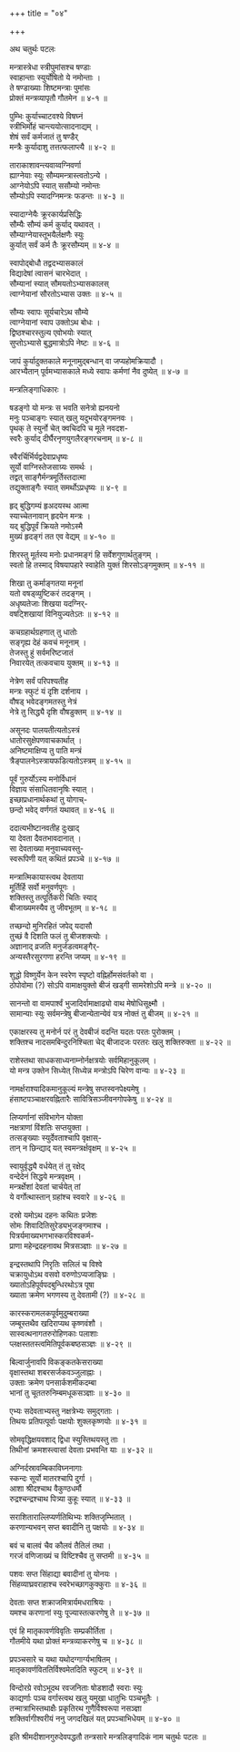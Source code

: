 +++
title = "०४"

+++

अथ चतुर्थः पटलः  

मन्त्रास्त्रेधा स्त्रीपुमांसश्च षण्डाः   
स्वाहान्ताः स्युर्योषितो ये नमोन्ताः ।  
ते षण्डाख्याः शिष्टमन्त्राः पुमांसः   
प्रोक्तं मन्त्रव्यापृतौ गौतमेन ॥ ४-१ ॥  

पुम्भिः कुर्याच्चाटवश्ये विषघ्नं   
स्त्रीभिर्मोहं चान्त्ययोत्सादनाद्यम् ।  
शेषं सर्वं कर्मजातं तु षण्डैर्  
मन्त्रैः कुर्यादाशु तत्तत्फलाप्त्यै ॥ ४-२ ॥  

ताराकाशावन्त्यवाय्वग्निवर्णा   
ह्याग्नेयाः स्युः सौम्यमन्त्रास्त्वतोऽन्ये ।  
आग्नेयोऽपि स्यात् ससौम्यो नमोन्तः   
सौम्योऽपि स्यादग्निमन्त्रः फडन्तः ॥ ४-३ ॥  

स्यादाग्नेयैः क्रूरकार्यप्रसिद्धिः   
सौम्यैः सौम्यं कर्म कुर्याद् यथावत् ।  
सौम्याग्नेयास्तूभयैर्लक्षणैः स्युः   
कुर्यात् सर्वं कर्म तैः क्रूरसौम्यम् ॥ ४-४ ॥  

स्वापोद्बोधौ तद्वदभ्यासकालं   
विद्यादेषां त्वासनं चारभेदात् ।  
सौम्यानां स्यात् सौमयतोऽभ्यासकालस्  
त्वाग्नेयानां सौरतोऽभ्यास उक्तः ॥ ४-५ ॥  

सौम्यः स्वापः सूर्यचारेऽथ सौम्ये   
त्वाग्नेयानां स्वाप उक्तोऽथ बोधः ।  
द्विष्ठश्चारस्तुल्य एवोभयोः स्यात्   
सुप्तोऽभ्यासे बुद्धमात्रोऽपि नेष्टः ॥ ४-६ ॥  

जापं कुर्यादुक्तकाले मनूनामुद्बन्धान् वा जप्यहोमक्रियादौ ।  
आरभ्यैतान् पूर्वमभ्यासकाले मध्ये स्वापः कर्मणां नैव दुष्येत् ॥ ४-७ ॥  

मन्त्रलिङ्गाधिकारः ।  

षडङ्गो यो मन्त्रः स भवति सनेत्रो ह्यनयनो   
मनुः पञ्चाङ्गः स्यात् खलु यदुभयोरङ्गमनवः ।  
पृथक् ते स्युर्नो चेत् क्वचिदपि च मूले नवदश-  
स्वरैः कुर्याद् दीर्घैरनृणयुगलैरङ्गरचनाम् ॥ ४-८ ॥  

स्वैरर्चिर्भिर्यद्वदेवाप्रधृष्यः   
सूर्यो वाग्निस्तेजसाग्र्यः समर्थः ।  
तद्वत् साङ्गैर्मन्त्रमूर्तिस्तदात्मा   
तद्युक्ताङ्गैः स्यात् समर्थोऽप्रधृष्यः ॥ ४-९ ॥  

हृद् बुद्धिगम्यं हृअदयस्थ आत्मा   
स्याच्चेतनावान् हृदयेन मन्त्रः ।  
यद् बुद्धिपूर्वं क्रियते नमोऽस्मै   
मुख्यं हृदङ्गं तत एव वेद्यम् ॥ ४-१० ॥  

शिरस्तु मूर्तस्य मनोः प्रधानमङ्गं हि सर्वेशगुणार्थतुङ्गम् ।  
स्वतो हि तस्माद् विषयापहारे स्वाहेति युक्तं शिरसोऽङ्गमुक्तम् ॥ ४-११ ॥  

शिखा तु कर्माङ्गतया मनूनां   
यतो वषड्व्युष्टिकरं तदङ्गम् ।  
अधृष्यतेजाः शिखया यदग्निर्-  
वषट्शिखायां विनियुज्यतेऽतः ॥ ४-१२ ॥  

कचग्रहार्थग्रहणात् तु धातोः   
सङ्गृह्य देहं कवचं मनूनाम् ।  
तेजस्तु हुं सर्वमरिष्टजातं   
निवारयेत् तत्कवचाय युक्तम् ॥ ४-१३ ॥  

नेत्रेण सर्वं परिपश्यतीह   
मन्त्रः स्फुटं यं दृशि दर्शनाय ।  
वौषड् भवेदङ्गमतस्तु नेत्रं   
नेत्रे तु सिद्ध्यै दृशि वौषडुक्तम् ॥ ४-१४ ॥  

असूनदः पालयतीत्यतोऽस्त्रं   
धातोरसुक्षेपणवाचकार्थात् ।  
अनिष्टमाक्षिप्य तु पाति मन्त्रं   
त्रैङ्पालनेऽस्त्रायफडित्यतोऽस्त्रम् ॥ ४-१५ ॥  

पूर्वं गुरुर्योऽस्य मनोर्विधानं   
विज्ञाय संसाधितवानृषिः स्यात् ।  
इच्छाप्रधानार्थकथां तु योगाच्-  
छन्दो भवेद् वर्णगतं यथावत् ॥ ४-१६ ॥  

ददात्यभीष्टानवतीह दुःखाद्   
या देवता दैवतभावदानात् ।  
सा देवताख्या मनुवाच्यवस्तु-  
स्वरूपिणी यत् कथितं प्रपञ्चे ॥ ४-१७ ॥  

मन्त्रात्मिकायास्त्वथ देवताया   
मूर्तिर्हि सर्वो मनुवर्णपूगः ।  
शक्तिस्तु तत्पूर्तिकरी चितिः स्याद्   
बीजाख्यमस्यैव तु जीवभूतम् ॥ ४-१८ ॥  

तच्छन्दो मुनिरहितं जपेद् यदासौ   
तुच्छं वै दिशति फलं तु बीजशक्त्योः ।  
अज्ञानाद् व्रजति मनुर्जडत्वमङ्गैर्-  
अन्यस्तैरसुरगणा हरन्ति जप्यम् ॥ ४-१९ ॥  

शुद्धो विष्णुर्येन केन स्वरेण स्पृष्टो वह्निर्होमसंवर्तको वा ।  
ठोपोवोमा (?) सोऽपि वामाक्षयुक्तो बीजं खड्गी सामरेशोऽपि मन्त्रे ॥ ४-२० ॥  

सानन्तो वा वामपार्श्वं भुजादिर्वामाक्षाढ्यो वाथ मेषोधिसूक्ष्मौ ।  
सामान्याः स्युः सर्वमन्त्रेषु बीजान्येतान्येवं यत्र नोक्तं तु बीजम् ॥ ४-२१ ॥  

एकाक्षरस्य तु मनोर्न परं तु देवबीजं वदन्ति यदतः परतः पुरोक्तम् ।  
शक्तिश्च नादसमबिन्दुरनिश्चिता चेद् बीजादजः परतरः खलु शक्तिरुक्ता ॥ ४-२२ ॥  

राशेस्तथा साधकसाध्यनाम्नोर्नक्षत्रयोः सर्वमिहानुकूलम् ।  
यो मन्त्र उक्तेन सिध्येत् सिध्येन्न मन्त्रोऽपि चिरेण वान्यः ॥ ४-२३ ॥  

नामर्क्षराश्यादिकमानुकूल्यं मन्त्रेषु सप्तस्वनपेक्ष्यमेषु ।  
हंसाष्टपञ्चाक्षरवह्नितारैः सावित्रिसञ्जीवनगोपकेषु ॥ ४-२४ ॥  

लिप्यर्णानां संविभागेन योक्ता   
नक्षत्राणां विंशतिः सप्तयुक्ता ।  
तत्सङ्ख्याः स्युर्देवताश्चापि वृक्षास्-  
तान् न छिन्द्याद् यत् स्वमन्त्रर्क्षवृक्षम् ॥ ४-२५ ॥  

स्वायुर्वृद्ध्यै वर्धयेत् तं तु रक्षेद्   
वन्देदेनं सिद्धये मन्त्रवृक्षम् ।  
मन्त्रर्क्षेशां देवतां चार्चयेत् तां   
ये वर्गोत्थास्तान् ग्रहांश्च स्ववारे ॥ ४-२६ ॥  

दस्रो यमोऽथ दहनः कथितः प्रजेशः   
सोमः शिवादितिसुरेड्यभुजङ्गमाश्च ।  
पित्रर्यमाख्यभगभास्करविश्वकर्म-  
प्राणा महेन्द्रदहनावथ मित्रसञ्ज्ञाः ॥ ४-२७ ॥  

इन्द्रस्तथापि निरृतिः सलिलं च विश्वे   
चक्रायुधोऽथ वसवो वरुणोऽप्यजाङ्घ्रिः ।  
ख्यातोऽहिपूर्वपदबुन्धिरथोऽत्र पूषा   
ख्याता क्रमेण भगणस्य तु देवतामी (?) ॥ ४-२८ ॥  

कारस्करामलकपूर्वमुदुम्बराख्या   
जम्बूस्तथैव खदिराप्यथ कृष्णवंशौ ।  
सास्वत्थनागतरुरोहिणकाः पलाशाः   
प्लक्षस्ततस्त्वमितिपूर्वकबष्ठसञ्ज्ञः ॥ ४-२९ ॥  

बिल्वार्जुनावपि विकङ्कतकेसराख्या   
वृक्षास्तथा शबरसर्जकवञ्जुलाह्नाः ।  
उक्ताः क्रमेण पनसार्कशमीकदम्बा   
भानां तु चूततरुनिम्बमधूकसञ्ज्ञाः ॥ ४-३० ॥  

एभ्यः सदेवताभ्यस्तु नक्षत्रेभ्यः समुद्गताः ।  
तिथयः प्रतिपत्पूर्वाः पक्षयोः शुक्लकृष्णयोः ॥ ४-३१ ॥  

सोमवृद्धिक्षयवशाद् द्विधा स्युस्तिथयस्तु ताः ।  
तिथीनां क्रमशस्त्वासां देवताः प्रभवन्ति याः ॥ ४-३२ ॥  

अग्निर्दस्रावम्बिकाविघ्ननागाः   
स्कन्दः सूर्यो मातरश्चापि दुर्गा ।  
आशा श्रीदश्चाथ वैकुण्ठधर्मौ   
रुद्रश्चन्द्रश्चाथ पित्र्या कुहूः स्यात् ॥ ४-३३ ॥  

सराशिताराल्लिप्यर्णतिथिभ्यः शक्तिजृम्भितात् ।  
करणान्यभवन् सप्त बवादीनि तु पक्षयोः ॥ ४-३४ ॥  

बवं च बालवं चैव कौलवं तैतिलं तथा ।  
गरजं वणिजाख्यं च विष्टिश्चैव तु सप्तमी ॥ ४-३५ ॥  

पशवः सप्त सिंहाद्या बवादीनां तु योनयः ।   
सिंहव्याघ्रवराहाश्च स्वरेभच्छागकुक्कुराः ॥ ४-३६ ॥  

देवताः सप्त शक्राजमित्रार्यमधराश्रियः ।  
यमश्च करणानां स्युः पूज्यास्तत्करणेषु ते ॥ ४-३७ ॥  

एवं हि मातृकावर्णविवृतिः सम्प्रकीर्तिता ।  
गौतमीये यथा प्रोक्तं मन्त्रव्याकरणेषु च ॥ ४-३८ ॥  

प्रपञ्चसारे च यथा यथोदग्गार्ग्यभाषितम् ।  
मातृकावर्णविततिर्विश्वमेतदिति स्फुटम् ॥ ४-३९ ॥  

विन्दोरग्रे रवोऽभूदथ रवजनिताः षोडशादौ स्वराः स्युः   
काद्यर्णाः पञ्च वर्गास्त्वथ खलु यमुखा धातुभिः पञ्चभूतैः ।  
तन्मात्राभिस्तथाक्षैः प्रकृतिरथ गुणैर्विश्वरूपा नसञ्ज्ञा   
शक्तिर्वागीश्वरीयं ननु जगदखिलं यत् प्रपञ्चाभिधेयम् ॥ ४-४० ॥  


इति श्रीमदीशानगुरुदेवपद्धतौ तन्त्रसारे मन्त्रलिङ्गादिकं नाम चतुर्थः पटलः ॥  
